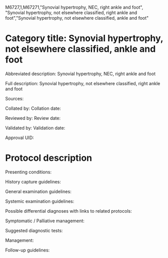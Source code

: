 M6727,1,M67271,"Synovial hypertrophy, NEC, right ankle and foot", "Synovial hypertrophy, not elsewhere classified, right ankle and foot","Synovial hypertrophy, not elsewhere classified, ankle and foot"
# Category title: Synovial hypertrophy, not elsewhere classified, ankle and foot

Abbreviated description: Synovial hypertrophy, NEC, right ankle and foot

Full description: Synovial hypertrophy, not elsewhere classified, right ankle and foot

Sources:

Collated by:
Collation date:

Reviewed by:
Review date:

Validated by:
Validation date:

Approval UID:

# Protocol description

Presenting conditions:

History capture guidelines:

General examination guidelines:

Systemic examination guidelines:

Possible differential diagnoses with links to related protocols:

Symptomatic / Palliative management:

Suggested diagnostic tests:

Management:

Follow-up guidelines:
